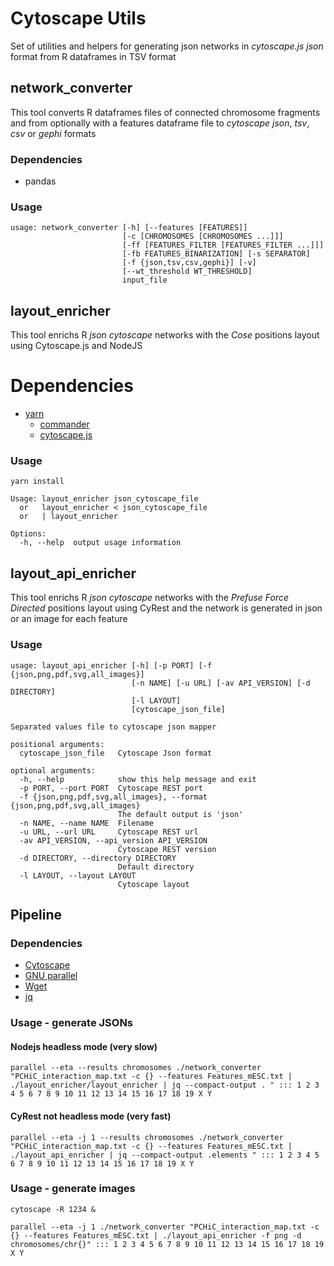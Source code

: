 # Cytoscape Utils

Set of utilities and helpers for generating json networks in *cytoscape.js json* format from R dataframes in TSV format

## network_converter

This tool converts R dataframes files of connected chromosome fragments and from optionally with a features dataframe file to *cytoscape json*, *tsv*, *csv* or *gephi* formats

### Dependencies
- pandas

### Usage
```
usage: network_converter [-h] [--features [FEATURES]]
                         [-c [CHROMOSOMES [CHROMOSOMES ...]]]
                         [-ff [FEATURES_FILTER [FEATURES_FILTER ...]]]
                         [-fb FEATURES_BINARIZATION] [-s SEPARATOR]
                         [-f {json,tsv,csv,gephi}] [-v]
                         [--wt_threshold WT_THRESHOLD]
                         input_file
```
## layout_enricher

This tool enrichs R *json cytoscape* networks with the *Cose* positions layout using Cytoscape.js and NodeJS

# Dependencies
- [yarn](https://yarnpkg.com/en)
    - [commander](https://github.com/tj/commander.js)
    - [cytoscape.js](http://js.cytoscape.org/)

### Usage
`yarn install`
```
Usage: layout_enricher json_cytoscape_file
  or   layout_enricher < json_cytoscape_file
  or   | layout_enricher

Options:
  -h, --help  output usage information
```

## layout_api_enricher

This tool enrichs R *json cytoscape* networks with the *Prefuse Force Directed* positions layout using CyRest and the network is generated in json or an image for each feature

### Usage
```
usage: layout_api_enricher [-h] [-p PORT] [-f {json,png,pdf,svg,all_images}]
                           [-n NAME] [-u URL] [-av API_VERSION] [-d DIRECTORY]
                           [-l LAYOUT]
                           [cytoscape_json_file]

Separated values file to cytoscape json mapper

positional arguments:
  cytoscape_json_file   Cytoscape Json format

optional arguments:
  -h, --help            show this help message and exit
  -p PORT, --port PORT  Cytoscape REST port
  -f {json,png,pdf,svg,all_images}, --format {json,png,pdf,svg,all_images}
                        The default output is 'json'
  -n NAME, --name NAME  Filename
  -u URL, --url URL     Cytoscape REST url
  -av API_VERSION, --api_version API_VERSION
                        Cytoscape REST version
  -d DIRECTORY, --directory DIRECTORY
                        Default directory
  -l LAYOUT, --layout LAYOUT
                        Cytoscape layout
```

## Pipeline
### Dependencies
  - [Cytoscape](https://cytoscape.org/)
  - [GNU parallel](https://www.gnu.org/software/parallel)
  - [Wget](https://www.gnu.org/software/wget/)
  - [jq](https://stedolan.github.io/jq)

### Usage - generate JSONs
#### Nodejs headless mode (very slow)
`parallel --eta --results chromosomes ./network_converter "PCHiC_interaction_map.txt -c {} --features Features_mESC.txt | ./layout_enricher/layout_enricher | jq --compact-output . " ::: 1 2 3 4 5 6 7 8 9 10 11 12 13 14 15 16 17 18 19 X Y`
#### CyRest not headless mode (very fast)
`parallel --eta -j 1 --results chromosomes ./network_converter "PCHiC_interaction_map.txt -c {} --features Features_mESC.txt | ./layout_api_enricher | jq --compact-output .elements " ::: 1 2 3 4 5 6 7 8 9 10 11 12 13 14 15 16 17 18 19 X Y`
### Usage - generate images
`cytoscape -R 1234 &`

`parallel --eta -j 1 ./network_converter "PCHiC_interaction_map.txt -c {} --features Features_mESC.txt | ./layout_api_enricher -f png -d chromosomes/chr{}" ::: 1 2 3 4 5 6 7 8 9 10 11 12 13 14 15 16 17 18 19 X Y`
